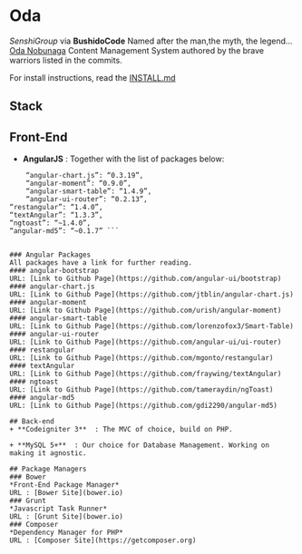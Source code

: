 # Oda
*SenshiGroup* via **BushidoCode**
Named after the man,the myth, the legend…[Oda Nobunaga](http://en.wikipedia.org/wiki/Oda_Nobunaga)
Content Management System authored by the brave warriors listed in the commits.

For install instructions, read the [INSTALL.md](INSTALL.md)

## Stack
## Front-End
+ **AngularJS** : Together with the list of packages below:
``` “angular-bootstrap”: “~0.13.0”,
    “angular-chart.js”: “0.3.19”,
    “angular-moment”: “0.9.0”,
    “angular-smart-table”: “1.4.9”,
    “angular-ui-router”: “0.2.13”,
“restangular”: “1.4.0”,
“textAngular”: “1.3.3”,
“ngtoast”: “~1.4.0”,
“angular-md5”: “~0.1.7” ```


### Angular Packages
All packages have a link for further reading.
#### angular-bootstrap 
URL: [Link to Github Page](https://github.com/angular-ui/bootstrap)
#### angular-chart.js
URL: [Link to Github Page](https://github.com/jtblin/angular-chart.js)
#### angular-moment
URL: [Link to Github Page](https://github.com/urish/angular-moment)
#### angular-smart-table
URL: [Link to Github Page](https://github.com/lorenzofox3/Smart-Table)
#### angular-ui-router
URL: [Link to Github Page](https://github.com/angular-ui/ui-router)
#### restangular
URL: [Link to Github Page](https://github.com/mgonto/restangular)
#### textAngular
URL: [Link to Github Page](https://github.com/fraywing/textAngular)
#### ngtoast
URL: [Link to Github Page](https://github.com/tameraydin/ngToast)
#### angular-md5
URL: [Link to Github Page](https://github.com/gdi2290/angular-md5)

## Back-end
+ **Codeigniter 3**  : The MVC of choice, build on PHP.

+ **MySQL 5+**  : Our choice for Database Management. Working on making it agnostic.

## Package Managers
### Bower
*Front-End Package Manager*
URL : [Bower Site](bower.io)
### Grunt
*Javascript Task Runner*
URL : [Grunt Site](bower.io)
### Composer
*Dependency Manager for PHP*
URL : [Composer Site](https://getcomposer.org) 


